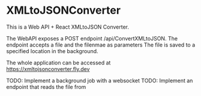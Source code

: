 # XMLtoJSONConverter

This is a Web API + React XMLtoJSON Converter. 

The WebAPI exposes a POST endpoint /api/ConvertXMLtoJSON. 
The endpoint accepts a file and the filenmae as parameters
The file is saved to a specified location in the background.

The whole application can be accessed at https://xmltojsonconverter.fly.dev

TODO: Implement a background job with a websocket
TODO: Implement an endpoint that reads the file from 
